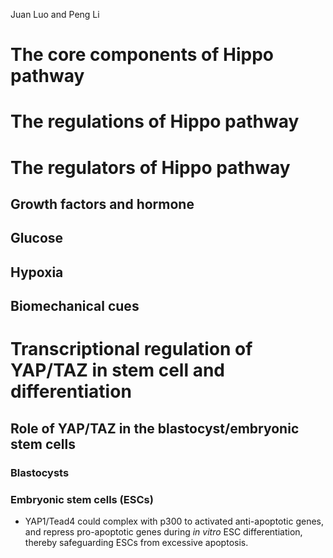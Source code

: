 Juan Luo and Peng Li

# The core components of Hippo pathway
# The regulations of Hippo pathway
# The regulators of Hippo pathway
## Growth factors and hormone
## Glucose
## Hypoxia
## Biomechanical cues
# Transcriptional regulation of YAP/TAZ in stem cell and differentiation
## Role of YAP/TAZ in the blastocyst/embryonic stem cells
### Blastocysts
### Embryonic stem cells (ESCs)
- YAP1/Tead4 could complex with p300 to activated anti-apoptotic genes, and repress pro-apoptotic genes during *in vitro* ESC differentiation, thereby safeguarding ESCs from excessive apoptosis. 